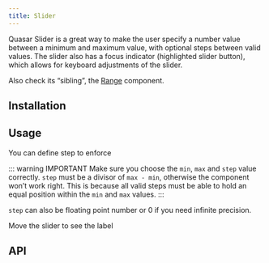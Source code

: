 ```yaml
---
title: Slider
---
```

Quasar Slider is a great way to make the user specify a number value between a minimum and maximum value, with optional steps between valid values. The slider also has a focus indicator (highlighted slider button), which allows for keyboard adjustments of the slider.

Also check its “sibling”, the [Range](/vue-components/range) component.

## Installation
<doc-installation components="QSlider" />

## Usage
<doc-example title="Standard" file="QSlider/Standard" />

You can define step to enforce

<doc-example title="With Step" file="QSlider/Step" />

::: warning IMPORTANT
Make sure you choose the `min`, `max` and `step` value correctly. `step` must be a divisor of `max - min`, otherwise the component won’t work right. This is because all valid steps must be able to hold an equal position within the `min` and `max` values.
:::

`step` can also be floating point number or 0 if you need infinite precision.

<doc-example title="Floating Point" file="QSlider/FloatingPoint" />

Move the slider to see the label

<doc-example title="With Label" file="QSlider/Label" />

<doc-example title="Snaps to Steps" file="QSlider/Snap" />

<doc-example title="Markers" file="QSlider/Markers" />

<doc-example title="Display Label Always" file="QSlider/LabelAlways" />

<doc-example title="Dark" file="QSlider/Dark" dark />

<doc-example title="Readonly" file="QSlider/Readonly" />

<doc-example title="Disable" file="QSlider/Disable" />

<doc-example title="In a List" file="QSlider/List" />

## API
<doc-api file="QSlider" />
